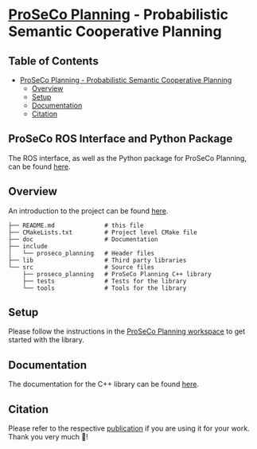 # [ProSeCo Planning](https://github.com/ProSeCo-Planning) - Probabilistic Semantic Cooperative Planning

## Table of Contents

- [ProSeCo Planning - Probabilistic Semantic Cooperative Planning](#proseco---probabilistic-semantic-cooperative-planning)
  - [Overview](#Overview)
  - [Setup](#Setup)
  - [Documentation](#Documentation)
  - [Citation](#Citation)

## ProSeCo ROS Interface and Python Package

The ROS interface, as well as the Python package for ProSeCo Planning, can be found [here](https://github.com/ProSeCo-Planning/ros_proseco_planning).

## Overview
An introduction to the project can be found [here](https://github.com/ProSeCo-Planning).

    ├── README.md              # this file
    ├── CMakeLists.txt         # Project level CMake file
    ├── doc                    # Documentation
    ├── include
    │   └── proseco_planning   # Header files
    ├── lib                    # Third party libraries
    └── src                    # Source files
        ├── proseco_planning   # ProSeCo Planning C++ library
        ├── tests              # Tests for the library
        └── tools              # Tools for the library

## Setup
Please follow the instructions in the [ProSeCo Planning workspace](https://github.com/ProSeCo-Planning/proseco_workspace#setup) to get started with the library.

## Documentation
The documentation for the C++ library can be found [here](https://proseco-planning.github.io/proseco_planning/).

## Citation 
Please refer to the respective [publication](https://github.com/ProSeCo-Planning#citation) if you are using it for your work. Thank you very much 🙂!
